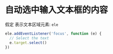 # 自动选中输入文本框的内容

假定 表示文本区域元素: `ele`

```js
ele.addEventListener('focus', function (e) {
  // Select the text
  e.target.select()
})
```
